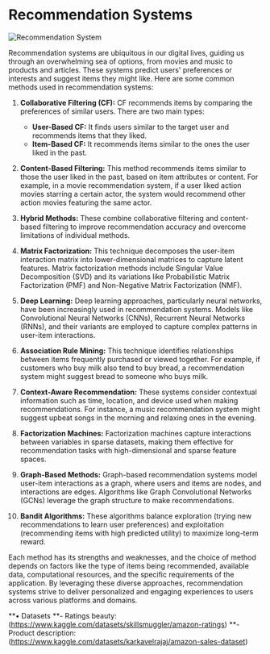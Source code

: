 # Recommendation Systems
![Recommendation System](https://martech.org/wp-content/uploads/2017/10/ss-recommendation-800x450.jpg)

Recommendation systems are ubiquitous in our digital lives, guiding us through an overwhelming sea of options, from movies and music to products and articles. These systems predict users' preferences or interests and suggest items they might like. Here are some common methods used in recommendation systems:

1. **Collaborative Filtering (CF):** CF recommends items by comparing the preferences of similar users. There are two main types:
   - **User-Based CF:** It finds users similar to the target user and recommends items that they liked.
   - **Item-Based CF:** It recommends items similar to the ones the user liked in the past.

2. **Content-Based Filtering:** This method recommends items similar to those the user liked in the past, based on item attributes or content. For example, in a movie recommendation system, if a user liked action movies starring a certain actor, the system would recommend other action movies featuring the same actor.

3. **Hybrid Methods:** These combine collaborative filtering and content-based filtering to improve recommendation accuracy and overcome limitations of individual methods.

4. **Matrix Factorization:** This technique decomposes the user-item interaction matrix into lower-dimensional matrices to capture latent features. Matrix factorization methods include Singular Value Decomposition (SVD) and its variations like Probabilistic Matrix Factorization (PMF) and Non-Negative Matrix Factorization (NMF).

5. **Deep Learning:** Deep learning approaches, particularly neural networks, have been increasingly used in recommendation systems. Models like Convolutional Neural Networks (CNNs), Recurrent Neural Networks (RNNs), and their variants are employed to capture complex patterns in user-item interactions.

6. **Association Rule Mining:** This technique identifies relationships between items frequently purchased or viewed together. For example, if customers who buy milk also tend to buy bread, a recommendation system might suggest bread to someone who buys milk.

7. **Context-Aware Recommendation:** These systems consider contextual information such as time, location, and device used when making recommendations. For instance, a music recommendation system might suggest upbeat songs in the morning and relaxing ones in the evening.

8. **Factorization Machines:** Factorization machines capture interactions between variables in sparse datasets, making them effective for recommendation tasks with high-dimensional and sparse feature spaces.

9. **Graph-Based Methods:** Graph-based recommendation systems model user-item interactions as a graph, where users and items are nodes, and interactions are edges. Algorithms like Graph Convolutional Networks (GCNs) leverage the graph structure to make recommendations.

10. **Bandit Algorithms:** These algorithms balance exploration (trying new recommendations to learn user preferences) and exploitation (recommending items with high predicted utility) to maximize long-term reward.

Each method has its strengths and weaknesses, and the choice of method depends on factors like the type of items being recommended, available data, computational resources, and the specific requirements of the application. By leveraging these diverse approaches, recommendation systems strive to deliver personalized and engaging experiences to users across various platforms and domains.

**• Datasets
**- Ratings beauty: (https://www.kaggle.com/datasets/skillsmuggler/amazon-ratings)
**- Product description: (https://www.kaggle.com/datasets/karkavelrajaj/amazon-sales-dataset)
